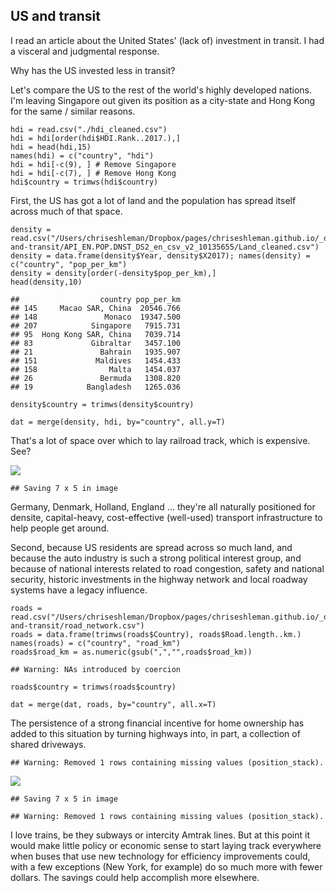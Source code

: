 US and transit
--------------

I read an article about the United States' (lack of) investment in
transit. I had a visceral and judgmental response.

Why has the US invested less in transit?

Let's compare the US to the rest of the world's highly developed
nations. I'm leaving Singapore out given its position as a city-state
and Hong Kong for the same / similar reasons.

    hdi = read.csv("./hdi_cleaned.csv") 
    hdi = hdi[order(hdi$HDI.Rank..2017.),] 
    hdi = head(hdi,15)
    names(hdi) = c("country", "hdi") 
    hdi = hdi[-c(9), ] # Remove Singapore 
    hdi = hdi[-c(7), ] # Remove Hong Kong 
    hdi$country = trimws(hdi$country) 

First, the US has got a lot of land and the population has spread itself
across much of that space.

    density = read.csv("/Users/chriseshleman/Dropbox/pages/chriseshleman.github.io/_drafts/US-and-transit/API_EN.POP.DNST_DS2_en_csv_v2_10135655/Land_cleaned.csv") 
    density = data.frame(density$Year, density$X2017); names(density) = c("country", "pop_per_km") 
    density = density[order(-density$pop_per_km),] 
    head(density,10)

    ##                  country pop_per_km
    ## 145     Macao SAR, China  20546.766
    ## 148               Monaco  19347.500
    ## 207            Singapore   7915.731
    ## 95  Hong Kong SAR, China   7039.714
    ## 83             Gibraltar   3457.100
    ## 21               Bahrain   1935.907
    ## 151             Maldives   1454.433
    ## 158                Malta   1454.037
    ## 26               Bermuda   1308.820
    ## 19            Bangladesh   1265.036

    density$country = trimws(density$country) 

    dat = merge(density, hdi, by="country", all.y=T) 

That's a lot of space over which to lay railroad track, which is
expensive. See?

![](Hello-World-17_files/figure-markdown_strict/unnamed-chunk-3-1.png)

    ## Saving 7 x 5 in image

Germany, Denmark, Holland, England ... they're all naturally positioned
for densite, capital-heavy, cost-effective (well-used) transport
infrastructure to help people get around.

Second, because US residents are spread across so much land, and because
the auto industry is such a strong political interest group, and because
of national interests related to road congestion, safety and national
security, historic investments in the highway network and local roadway
systems have a legacy influence.

    roads = read.csv("/Users/chriseshleman/Dropbox/pages/chriseshleman.github.io/_drafts/US-and-transit/road_network.csv") 
    roads = data.frame(trimws(roads$Country), roads$Road.length..km.)
    names(roads) = c("country", "road_km") 
    roads$road_km = as.numeric(gsub(",","",roads$road_km)) 

    ## Warning: NAs introduced by coercion

    roads$country = trimws(roads$country) 

    dat = merge(dat, roads, by="country", all.x=T) 

The persistence of a strong financial incentive for home ownership has
added to this situation by turning highways into, in part, a collection
of shared driveways.

    ## Warning: Removed 1 rows containing missing values (position_stack).

![](Hello-World-17_files/figure-markdown_strict/unnamed-chunk-5-1.png)

    ## Saving 7 x 5 in image

    ## Warning: Removed 1 rows containing missing values (position_stack).

I love trains, be they subways or intercity Amtrak lines. But at this
point it would make little policy or economic sense to start laying
track everywhere when buses that use new technology for efficiency
improvements could, with a few exceptions (New York, for example) do so
much more with fewer dollars. The savings could help accomplish more
elsewhere.
